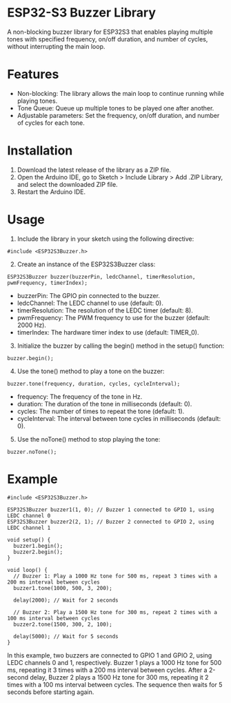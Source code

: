 # ESP32-S3 Buzzer Library

A non-blocking buzzer library for ESP32S3 that enables playing multiple tones with specified frequency, on/off duration, and number of cycles, without interrupting the main loop.

# Features
- Non-blocking: The library allows the main loop to continue running while playing tones.
- Tone Queue: Queue up multiple tones to be played one after another.
- Adjustable parameters: Set the frequency, on/off duration, and number of cycles for each tone.

# Installation
1. Download the latest release of the library as a ZIP file.
2. Open the Arduino IDE, go to Sketch > Include Library > Add .ZIP Library, and select the downloaded ZIP file.
3. Restart the Arduino IDE.

# Usage
1. Include the library in your sketch using the following directive:
```
#include <ESP32S3Buzzer.h>
```

2. Create an instance of the ESP32S3Buzzer class:
```
ESP32S3Buzzer buzzer(buzzerPin, ledcChannel, timerResolution, pwmFrequency, timerIndex);
```

- buzzerPin: The GPIO pin connected to the buzzer.
- ledcChannel: The LEDC channel to use (default: 0).
- timerResolution: The resolution of the LEDC timer (default: 8).
- pwmFrequency: The PWM frequency to use for the buzzer (default: 2000 Hz).
- timerIndex: The hardware timer index to use (default: TIMER_0).

3. Initialize the buzzer by calling the begin() method in the setup() function:
```
buzzer.begin();
```

4. Use the tone() method to play a tone on the buzzer:
```
buzzer.tone(frequency, duration, cycles, cycleInterval);
```

- frequency: The frequency of the tone in Hz.
- duration: The duration of the tone in milliseconds (default: 0).
- cycles: The number of times to repeat the tone (default: 1).
- cycleInterval: The interval between tone cycles in milliseconds (default: 0).

5. Use the noTone() method to stop playing the tone:
```
buzzer.noTone();
```
# Example 
```
#include <ESP32S3Buzzer.h>

ESP32S3Buzzer buzzer1(1, 0); // Buzzer 1 connected to GPIO 1, using LEDC channel 0
ESP32S3Buzzer buzzer2(2, 1); // Buzzer 2 connected to GPIO 2, using LEDC channel 1

void setup() {
  buzzer1.begin();
  buzzer2.begin();
}

void loop() {
  // Buzzer 1: Play a 1000 Hz tone for 500 ms, repeat 3 times with a 200 ms interval between cycles
  buzzer1.tone(1000, 500, 3, 200);
  
  delay(2000); // Wait for 2 seconds

  // Buzzer 2: Play a 1500 Hz tone for 300 ms, repeat 2 times with a 100 ms interval between cycles
  buzzer2.tone(1500, 300, 2, 100);

  delay(5000); // Wait for 5 seconds
}
```
In this example, two buzzers are connected to GPIO 1 and GPIO 2, using LEDC channels 0 and 1, respectively. Buzzer 1 plays a 1000 Hz tone for 500 ms, repeating it 3 times with a 200 ms interval between cycles. After a 2-second delay, Buzzer 2 plays a 1500 Hz tone for 300 ms, repeating it 2 times with a 100 ms interval between cycles. The sequence then waits for 5 seconds before starting again.
